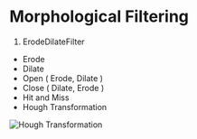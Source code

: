 Morphological Filtering
=======================
1. ErodeDilateFilter
  * Erode
  * Dilate
  * Open  ( Erode,  Dilate )
  * Close ( Dilate, Erode  )
* Hit and Miss
* Hough Transformation


![Hough Transformation](https://github.com/kevinduraj/Morphological-Filtering/raw/master/HoughTransformation/src/images/HoughOutput.png)
